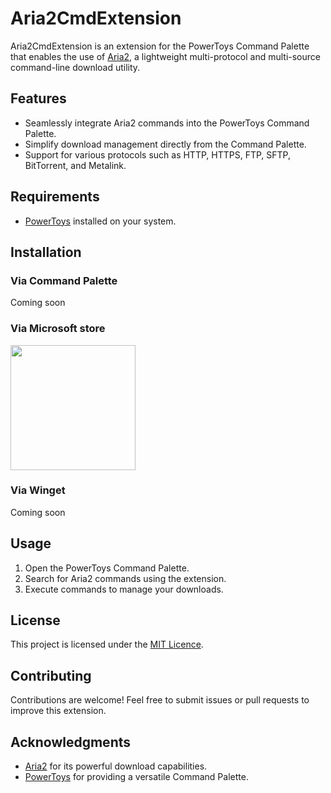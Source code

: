 # Aria2CmdExtension

Aria2CmdExtension is an extension for the PowerToys Command Palette that enables the use of [Aria2](https://aria2.github.io/), a lightweight multi-protocol and multi-source command-line download utility.

## Features

- Seamlessly integrate Aria2 commands into the PowerToys Command Palette.
- Simplify download management directly from the Command Palette.
- Support for various protocols such as HTTP, HTTPS, FTP, SFTP, BitTorrent, and Metalink.

## Requirements

- [PowerToys](https://github.com/microsoft/PowerToys) installed on your system.

## Installation

### Via Command Palette

Coming soon

### Via Microsoft store

<a href="https://apps.microsoft.com/detail/9N6X66R95K6T?mode=direct">
 <img src="https://get.microsoft.com/images/en-us%20dark.svg" width="200"/>
</a>

### Via Winget

Coming soon
## Usage

1. Open the PowerToys Command Palette.
2. Search for Aria2 commands using the extension.
3. Execute commands to manage your downloads.

## License

This project is licensed under the [MIT Licence](LICENCE).

## Contributing

Contributions are welcome! Feel free to submit issues or pull requests to improve this extension.

## Acknowledgments

- [Aria2](https://aria2.github.io/) for its powerful download capabilities.
- [PowerToys](https://github.com/microsoft/PowerToys) for providing a versatile Command Palette.